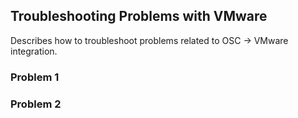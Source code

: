 ## Troubleshooting Problems with VMware

Describes how to troubleshoot problems related to OSC -> VMware integration.  

### Problem 1

### Problem 2
